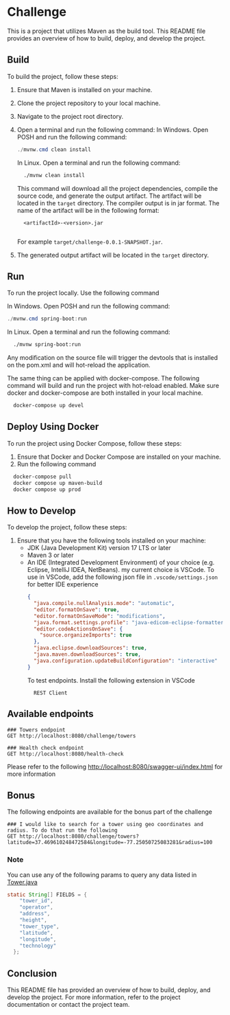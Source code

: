# Challenge

This is a project that utilizes Maven as the build tool. This README file provides an overview of how to build, deploy, and develop the project.

## Build

To build the project, follow these steps:

1. Ensure that Maven is installed on your machine.
2. Clone the project repository to your local machine.
3. Navigate to the project root directory.
4. Open a terminal and run the following command:
    In Windows. Open POSH and run the following command:
    ```PowerShell
    ./mvnw.cmd clean install
    ```
    In Linux. Open a terminal and run the following command:
    ```bash
      ./mvnw clean install
    ```

    This command will download all the project dependencies, compile the source code, and generate the output artifact.
    The artifact will be located in the `target` directory. The compiler output is in jar format. The name of the artifact will be in the following format:

    ```
      <artifactId>-<version>.jar
      
    ```
    For example `target/challenge-0.0.1-SNAPSHOT.jar`.

5. The generated output artifact will be located in the `target` directory.

## Run

To run the project locally. Use the following command

In Windows. Open POSH and run the following command:
```PowerShell
./mvnw.cmd spring-boot:run
```

In Linux. Open a terminal and run the following command:
```bash
  ./mvnw spring-boot:run
```

Any modification on the source file will trigger the devtools that is installed
on the pom.xml and will hot-reload the application.

The same thing can be applied with docker-compose. The following command will
build and run the project with hot-reload enabled. Make sure docker and docker-compose
are both installed in your local machine.

```bash
  docker-compose up devel
```

## Deploy Using Docker

To run the project using Docker Compose, follow these steps:

1. Ensure that Docker and Docker Compose are installed on your machine.
2. Run the following command
  ```bash
    docker-compose pull
    docker compose up maven-build
    docker compose up prod
  ```

## How to Develop

To develop the project, follow these steps:

1. Ensure that you have the following tools installed on your machine:
   - JDK (Java Development Kit) version 17 LTS or later
   - Maven 3 or later
   - An IDE (Integrated Development Environment) of your choice (e.g. Eclipse, IntelliJ IDEA, NetBeans).
    my current choice is VSCode. To use in VSCode, add the following json file in `.vscode/settings.json`
    for better IDE experience
      ```json
      {
        "java.compile.nullAnalysis.mode": "automatic",
        "editor.formatOnSave": true,
        "editor.formatOnSaveMode": "modifications",
        "java.format.settings.profile": "java-edicom-eclipse-formatter-v2.xmal",
        "editor.codeActionsOnSave": {
          "source.organizeImports": true
        },
        "java.eclipse.downloadSources": true,
        "java.maven.downloadSources": true,
        "java.configuration.updateBuildConfiguration": "interactive"
      }

      ```
      To test endpoints. Install the following extension in VSCode
      ```
        REST Client
      ```

## Available endpoints

```http
### Towers endpoint
GET http://localhost:8080/challenge/towers

### Health check endpoint
GET http://localhost:8080/health-check
```

Please refer to the following [http://localhost:8080/swagger-ui/index.html](http://localhost:8080/swagger-ui/index.html) for more information

## Bonus

The following endpoints are available for the bonus part of the challenge

```http
### I would like to search for a tower using geo coordinates and radius. To do that run the following
GET http://localhost:8080/challenge/towers?latitude=37.469610248472584&longitude=-77.25050725083281&radius=100
```

### Note

You can use any of the following params to query any data listed in [Tower.java](src\main\java\work\alkindix\byanat\challenge\resolvers\Tower.java)

```Java
static String[] FIELDS = {
    "tower_id",
    "operator",
    "address",
    "height",
    "tower_type",
    "latitude",
    "longitude",
    "technology"
  };

```

## Conclusion

This README file has provided an overview of how to build, deploy, and develop the project. For more information, refer to the project documentation or contact the project team.